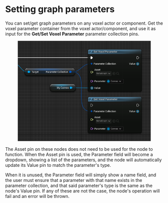 # Setting graph parameters

You can set/get graph parameters on any voxel actor or component. Get the voxel parameter container from the voxel actor/component, and use it as input for the **Get/Set Voxel Parameter** parameter collection pins.

<figure><img src="../../.gitbook/assets/image (126).png" alt=""><figcaption></figcaption></figure>

The Asset pin on these nodes does not need to be used for the node to function. When the Asset pin is used, the Parameter field will become a dropdown, showing a list of the parameters, and the node will automatically update its Value pin to match the parameter's type.&#x20;

When it is unused, the Parameter field will simply show a name field, and the user must ensure that a parameter with that name exists in the parameter collection, and that said parameter's type is the same as the node's Value pin. If any of these are not the case, the node's operation will fail and an error will be thrown.&#x20;
